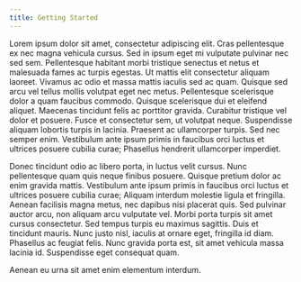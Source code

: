 ```yaml
---
title: Getting Started
---
```


Lorem ipsum dolor sit amet, consectetur adipiscing elit. Cras pellentesque ex nec magna vehicula cursus. Sed in ipsum eget mi vulputate pulvinar nec sed sem. Pellentesque habitant morbi tristique senectus et netus et malesuada fames ac turpis egestas. Ut mattis elit consectetur aliquam laoreet. Vivamus ac odio et massa mattis iaculis sed ac quam. Quisque sed arcu vel tellus mollis volutpat eget nec metus. Pellentesque scelerisque dolor a quam faucibus commodo. Quisque scelerisque dui et eleifend aliquet. Maecenas tincidunt felis ac porttitor gravida. Curabitur tristique vel dolor et posuere. Fusce et consectetur sem, ut volutpat neque. Suspendisse aliquam lobortis turpis in lacinia. Praesent ac ullamcorper turpis. Sed nec semper enim. Vestibulum ante ipsum primis in faucibus orci luctus et ultrices posuere cubilia curae; Phasellus hendrerit ullamcorper imperdiet.

Donec tincidunt odio ac libero porta, in luctus velit cursus. Nunc pellentesque quam quis neque finibus posuere. Quisque pretium dolor ac enim gravida mattis. Vestibulum ante ipsum primis in faucibus orci luctus et ultrices posuere cubilia curae; Aliquam interdum molestie ligula et fringilla. Aenean facilisis magna metus, nec dapibus nisi placerat quis. Sed pulvinar auctor arcu, non aliquam arcu vulputate vel. Morbi porta turpis sit amet cursus consectetur. Sed tempus turpis eu maximus sagittis. Duis et tincidunt mauris. Nunc justo nisl, iaculis at ornare eget, fringilla id diam. Phasellus ac feugiat felis. Nunc gravida porta est, sit amet vehicula massa lacinia id. Suspendisse eget consequat quam.

Aenean eu urna sit amet enim elementum interdum.
